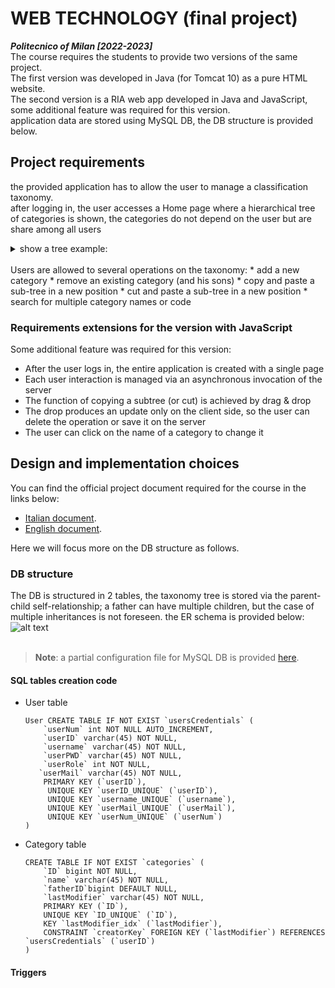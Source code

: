 # WEB TECHNOLOGY (final project) 
***Politecnico of Milan [2022-2023]***
<br>
The course requires the students to provide two versions of the same project. <br>
The first version was developed in Java (for Tomcat 10) as a pure HTML website. <br>
The second version is a RIA web app developed in Java and JavaScript, some additional feature was required for this version.<br>
application data are stored using MySQL DB, the DB structure is provided below.

## Project requirements
the provided application has to allow the user to manage a classification taxonomy. <br> 
after logging in, the user accesses a Home page where a hierarchical tree of categories is shown, the categories do not depend on the user but are share among all users <br>
<details>
<summary>show a tree example:</summary>

  * 9 Materiali solidi
  * 91 Materiali inerti
  * 911 Inerti da edilizia
  * 9111 Amianto
  * 91111 Amianto in lastre
  * 91112 Amianto in frammenti
  * 9112 Materiali cementizi
  * 912 Inerti ceramici
  * 9121 Piastrelle
  * 9122 Sanitari

</details><br>
Users are allowed to several operations on the taxonomy:
  * add a new category
  * remove an existing category (and his sons)
  * copy and paste a sub-tree in a new position
  * cut and paste a sub-tree in a new position
  * search for multiple category names or code

### Requirements extensions for the version with JavaScript
Some additional feature was required for this version:
 * After the user logs in, the entire application is created with a single page
 * Each user interaction is managed via an asynchronous invocation of the server
 * The function of copying a subtree (or cut) is achieved by drag & drop
 * The drop produces an update only on the client side, so the user can delete the operation or save it on the server
 * The user can click on the name of a category to change it

## Design and implementation choices
You can find the official project document required for the course in the links below:
 * [Italian document](https://github.com/MatteoBriscini/WEB-TECHNOLOGY-final-project-/blob/master/deliveries/TIWDocumentazione-ita.pdf). 
 * [English document](https://github.com/MatteoBriscini/WEB-TECHNOLOGY-final-project-/blob/master/deliveries/tiwDocumentazione-eng.pdf).
 
Here we will focus more on the DB structure as follows.
### DB structure
The DB is structured in 2 tables, the taxonomy tree is stored via the parent-child self-relationship; a father can have multiple children, but the case of multiple inheritances is not foreseen. <be>
the ER schema is provided below: <be>
![alt text](https://github.com/MatteoBriscini/WEB-TECHNOLOGY-final-project-/blob/master/deliveries/TIW.SchemaER.png) <br> <br>
>**Note**: a partial configuration file for MySQL DB is provided [here](https://github.com/MatteoBriscini/WEB-TECHNOLOGY-final-project-/blob/master/deliveries/DBtest.zip).
#### SQL tables creation code
 * User table
   ```
   User CREATE TABLE IF NOT EXIST `usersCredentials` (
 	   `userNum` int NOT NULL AUTO_INCREMENT,
 	   `userID` varchar(45) NOT NULL,
 	   `username` varchar(45) NOT NULL,
 	   `userPWD` varchar(45) NOT NULL,
 	   `userRole` int NOT NULL,
  	  `userMail` varchar(45) NOT NULL,
 	   PRIMARY KEY (`userID`),
 	  	UNIQUE KEY `userID_UNIQUE` (`userID`),
 	  	UNIQUE KEY `username_UNIQUE` (`username`),
 	  	UNIQUE KEY `userMail_UNIQUE` (`userMail`),
 	  	UNIQUE KEY `userNum_UNIQUE` (`userNum`)
   )
   ```
 * Category table
   ```
   CREATE TABLE IF NOT EXIST `categories` (
 	   `ID` bigint NOT NULL,
 	   `name` varchar(45) NOT NULL,
 	   `fatherID`bigint DEFAULT NULL,
 	   `lastModifier` varchar(45) NOT NULL,
 	   PRIMARY KEY (`ID`),
 	   UNIQUE KEY `ID_UNIQUE` (`ID`),
 	   KEY `lastModifier_idx` (`lastModifier`),
 	   CONSTRAINT `creatorKey` FOREIGN KEY (`lastModifier`) REFERENCES `usersCredentials` (`userID`)
   )
   ```
#### Triggers
